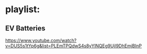 # playlist:
## EV Batteries
https://www.youtube.com/watch?v=DUS5s1tYp6g&list=PLEmTPQdwS4s8yYlNQEg9Ujl9DhEmjBInP
